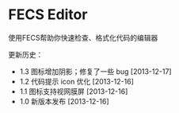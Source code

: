 # FECS Editor

使用FECS帮助你快速检查、格式化代码的编辑器


更新历史：

- 1.3 图标增加阴影；修复了一些 bug [2013-12-17]
- 1.2 代码提示 icon 优化 [2013-12-16]
- 1.1 图标支持视网膜屏 [2013-12-16]
- 1.0 新版本发布 [2013-12-16]
